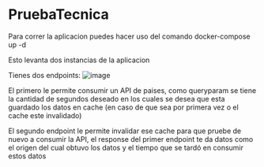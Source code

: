 # PruebaTecnica

Para correr la aplicacion puedes hacer uso del comando 
docker-compose up -d

Esto levanta dos instancias de la aplicacion

Tienes dos endpoints:
![image](https://github.com/user-attachments/assets/7a0b276d-6c42-4b9a-ae75-7807a20a3b92)

El primero le permite consumir un API de paises, como queryparam se tiene la cantidad de segundos deseado en los cuales se desea que esta guardado los datos en cache (en caso de que sea por primera vez o el cache este invalidado)

El segundo endpoint le permite invalidar ese cache para que pruebe de nuevo a consumir la API, el response del primer endpoint te da datos como el origen del cual obtuvo los datos y el tiempo que se tardó en consumir estos datos
